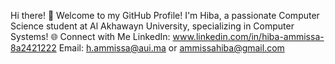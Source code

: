 Hi there! 👋 Welcome to my GitHub Profile!
I'm Hiba, a passionate Computer Science student at Al Akhawayn University, specializing in Computer Systems!
🌐 Connect with Me
LinkedIn: www.linkedin.com/in/hiba-ammissa-8a2421222
Email: h.ammissa@aui.ma or ammissahiba@gmail.com
